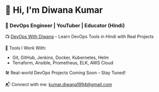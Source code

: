 # 👋 Hi, I'm Diwana Kumar  
### 🎯 DevOps Engineer | YouTuber | Educator (Hindi)

📺 [DevOps With Diwana](https://www.youtube.com/@DevOps_With_Diwana) – Learn DevOps Tools in Hindi with Real Projects

🔧 Tools I Work With:
- Git, GitHub, Jenkins, Docker, Kubernetes, Helm
- Terraform, Ansible, Prometheus, ELK, AWS Cloud

🛠️ Real-world DevOps Projects Coming Soon – Stay Tuned!

📬 Connect with me: kumar.diwana1994@gmail.com
